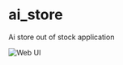 # ai_store
Ai store out of stock application

![Web UI](https://github.com/[ola0x]/[ai_store]/blob/[master]/test_img/ui_sample.png?raw=true)
